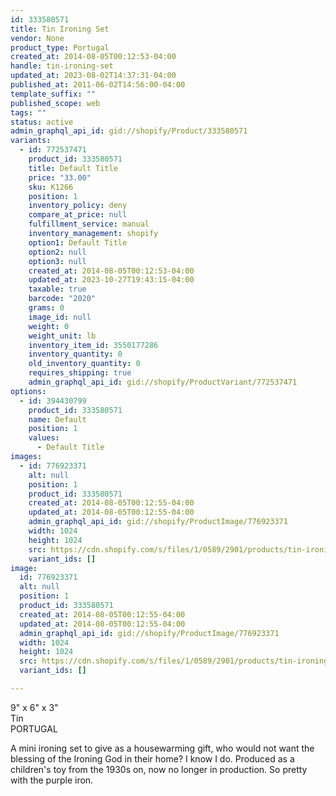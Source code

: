 ```yaml
---
id: 333580571
title: Tin Ironing Set
vendor: None
product_type: Portugal
created_at: 2014-08-05T00:12:53-04:00
handle: tin-ironing-set
updated_at: 2023-08-02T14:37:31-04:00
published_at: 2011-06-02T14:56:00-04:00
template_suffix: ""
published_scope: web
tags: ""
status: active
admin_graphql_api_id: gid://shopify/Product/333580571
variants:
  - id: 772537471
    product_id: 333580571
    title: Default Title
    price: "33.00"
    sku: K1266
    position: 1
    inventory_policy: deny
    compare_at_price: null
    fulfillment_service: manual
    inventory_management: shopify
    option1: Default Title
    option2: null
    option3: null
    created_at: 2014-08-05T00:12:53-04:00
    updated_at: 2023-10-27T19:43:15-04:00
    taxable: true
    barcode: "2020"
    grams: 0
    image_id: null
    weight: 0
    weight_unit: lb
    inventory_item_id: 3550177286
    inventory_quantity: 0
    old_inventory_quantity: 0
    requires_shipping: true
    admin_graphql_api_id: gid://shopify/ProductVariant/772537471
options:
  - id: 394430799
    product_id: 333580571
    name: Default
    position: 1
    values:
      - Default Title
images:
  - id: 776923371
    alt: null
    position: 1
    product_id: 333580571
    created_at: 2014-08-05T00:12:55-04:00
    updated_at: 2014-08-05T00:12:55-04:00
    admin_graphql_api_id: gid://shopify/ProductImage/776923371
    width: 1024
    height: 1024
    src: https://cdn.shopify.com/s/files/1/0589/2901/products/tin-ironing-set.jpeg?v=1407211975
    variant_ids: []
image:
  id: 776923371
  alt: null
  position: 1
  product_id: 333580571
  created_at: 2014-08-05T00:12:55-04:00
  updated_at: 2014-08-05T00:12:55-04:00
  admin_graphql_api_id: gid://shopify/ProductImage/776923371
  width: 1024
  height: 1024
  src: https://cdn.shopify.com/s/files/1/0589/2901/products/tin-ironing-set.jpeg?v=1407211975
  variant_ids: []

---
```


9" x 6" x 3"  
Tin  
PORTUGAL

A mini ironing set to give as a housewarming gift, who would not want the blessing of the Ironing God in their home? I know I do. Produced as a children's toy from the 1930s on, now no longer in production. So pretty with the purple iron.